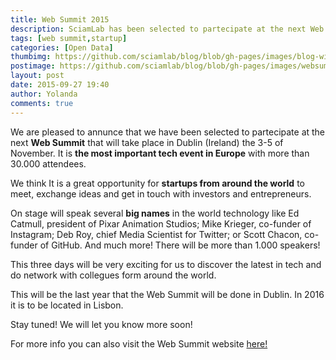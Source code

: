 ```yaml
---
title: Web Summit 2015
description: SciamLab has been selected to partecipate at the next Web Summit.
tags: [web summit,startup]
categories: [Open Data]
thumbimg: https://github.com/sciamlab/blog/blob/gh-pages/images/blog-widget-websummit.jpg?raw=true
postimage: https://github.com/sciamlab/blog/blob/gh-pages/images/websummit.JPG?raw=true
layout: post
date: 2015-09-27 19:40
author: Yolanda
comments: true
---
```

We are pleased to annunce that we have been selected to partecipate at the next **Web Summit** that will take place in Dublin (Ireland) the 3-5 of November. It is **the most important tech event in Europe** with more than 30.000 attendees.  

We think It is a great opportunity for **startups from around the world** to meet, exchange ideas and get in touch with investors and entrepreneurs.

On stage will speak several **big names** in the world technology like Ed Catmull, president of Pixar Animation Studios; Mike Krieger, co-funder of Instagram; Deb Roy, chief Media Scientist for Twitter; or Scott Chacon, co-funder of GitHub. And much more! There will be more than 1.000 speakers!  

This three days will be very exciting for us to discover the latest in tech and do network with collegues form around the world.

This will be the last year that the Web Summit will be done in Dublin. In 2016 it is to be located in Lisbon.

Stay tuned! We will let you know more soon!

For more info you can also visit the Web Summit website [here!](https://websummit.net/)
